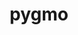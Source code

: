 ---
title: "pygmo"
layout: cache
categories: [package, develop]
meta: {"compilers": ["gcc@11.4.0"], "num_specs": 16, "num_specs_by_stack": {"e4s": 16, "root": 16}, "oss": ["ubuntu22.04"], "platforms": ["linux"], "stacks": ["e4s", "root"], "targets": ["x86_64_v3"], "versions": ["2.18.0"]}
spec_details: [{"compiler": "gcc@11.4.0", "hash": "3rakk2xqrkirgc3v7hi6tovk3ke37fn6", "os": "ubuntu22.04", "platform": "linux", "size": "-", "stacks": ["e4s", "root"], "target": "x86_64_v3", "variants": ["build_system=cmake", "build_type=Release", "generator=make", "~ipo", "+shared"], "versions": ["2.18.0"]}, {"compiler": "gcc@11.4.0", "hash": "67sp6ubc4w5oqn2hycqfvvsfqjj7iug5", "os": "ubuntu22.04", "platform": "linux", "size": "-", "stacks": ["e4s", "root"], "target": "x86_64_v3", "variants": ["build_system=cmake", "build_type=Release", "generator=make", "~ipo", "+shared"], "versions": ["2.18.0"]}, {"compiler": "gcc@11.4.0", "hash": "75aazsi42a7vqzowiahuoniiq3lh7h7q", "os": "ubuntu22.04", "platform": "linux", "size": "-", "stacks": ["e4s", "root"], "target": "x86_64_v3", "variants": ["build_system=cmake", "build_type=Release", "generator=make", "~ipo", "+shared"], "versions": ["2.18.0"]}, {"compiler": "gcc@11.4.0", "hash": "a4y4qo2gh62eqxmqmvhhncyqzx6mi5xi", "os": "ubuntu22.04", "platform": "linux", "size": "-", "stacks": ["e4s", "root"], "target": "x86_64_v3", "variants": ["build_system=cmake", "build_type=Release", "generator=make", "~ipo", "+shared"], "versions": ["2.18.0"]}, {"compiler": "gcc@11.4.0", "hash": "do6c5vr2r6r2pixumj4fx5skxnbu7api", "os": "ubuntu22.04", "platform": "linux", "size": "-", "stacks": ["e4s", "root"], "target": "x86_64_v3", "variants": ["build_system=cmake", "build_type=Release", "generator=make", "~ipo", "+shared"], "versions": ["2.18.0"]}, {"compiler": "gcc@11.4.0", "hash": "en46z32egylae74sjemp4canmzscnoqz", "os": "ubuntu22.04", "platform": "linux", "size": "-", "stacks": ["e4s", "root"], "target": "x86_64_v3", "variants": ["build_system=cmake", "build_type=Release", "generator=make", "~ipo", "+shared"], "versions": ["2.18.0"]}, {"compiler": "gcc@11.4.0", "hash": "h4qjqxnau2nbqq37dyupmzkoe7tvwtge", "os": "ubuntu22.04", "platform": "linux", "size": "-", "stacks": ["e4s", "root"], "target": "x86_64_v3", "variants": ["build_system=cmake", "build_type=Release", "generator=make", "~ipo", "+shared"], "versions": ["2.18.0"]}, {"compiler": "gcc@11.4.0", "hash": "hcpu34k2huvszxbrulv3tc2zyidfqs7s", "os": "ubuntu22.04", "platform": "linux", "size": "-", "stacks": ["e4s", "root"], "target": "x86_64_v3", "variants": ["build_system=cmake", "build_type=Release", "generator=make", "~ipo", "+shared"], "versions": ["2.18.0"]}, {"compiler": "gcc@11.4.0", "hash": "kxbgtmoodbrs2fnw3xafycvzswcawjst", "os": "ubuntu22.04", "platform": "linux", "size": "-", "stacks": ["e4s", "root"], "target": "x86_64_v3", "variants": ["build_system=cmake", "build_type=Release", "generator=make", "~ipo", "+shared"], "versions": ["2.18.0"]}, {"compiler": "gcc@11.4.0", "hash": "okl5g4r4t7fnmufqqxxdhpwfmolaawnl", "os": "ubuntu22.04", "platform": "linux", "size": "-", "stacks": ["e4s", "root"], "target": "x86_64_v3", "variants": ["build_system=cmake", "build_type=Release", "generator=make", "~ipo", "+shared"], "versions": ["2.18.0"]}, {"compiler": "gcc@11.4.0", "hash": "qxce6s33jsfrnqm44g6uxl6gxktlu7kw", "os": "ubuntu22.04", "platform": "linux", "size": "-", "stacks": ["e4s", "root"], "target": "x86_64_v3", "variants": ["build_system=cmake", "build_type=Release", "generator=make", "~ipo", "+shared"], "versions": ["2.18.0"]}, {"compiler": "gcc@11.4.0", "hash": "sds2jc4xgw3roerr4ej7ix723in6cgwf", "os": "ubuntu22.04", "platform": "linux", "size": "-", "stacks": ["e4s", "root"], "target": "x86_64_v3", "variants": ["build_system=cmake", "build_type=Release", "generator=make", "~ipo", "+shared"], "versions": ["2.18.0"]}, {"compiler": "gcc@11.4.0", "hash": "vivu3qpveyoncw2s6qs7crzyk2rnwbrw", "os": "ubuntu22.04", "platform": "linux", "size": "-", "stacks": ["e4s", "root"], "target": "x86_64_v3", "variants": ["build_system=cmake", "build_type=Release", "generator=make", "~ipo", "+shared"], "versions": ["2.18.0"]}, {"compiler": "gcc@11.4.0", "hash": "wfilfg2rneh623h637feeserwn4hkmlm", "os": "ubuntu22.04", "platform": "linux", "size": "-", "stacks": ["e4s", "root"], "target": "x86_64_v3", "variants": ["build_system=cmake", "build_type=Release", "generator=make", "~ipo", "+shared"], "versions": ["2.18.0"]}, {"compiler": "gcc@11.4.0", "hash": "xl7tncmgpen3ye5t7sjbfcwfvblwsboo", "os": "ubuntu22.04", "platform": "linux", "size": "-", "stacks": ["e4s", "root"], "target": "x86_64_v3", "variants": ["build_system=cmake", "build_type=Release", "generator=make", "~ipo", "+shared"], "versions": ["2.18.0"]}, {"compiler": "gcc@11.4.0", "hash": "ytfvswsvszv3cgmso6wlygapbgq6qcw3", "os": "ubuntu22.04", "platform": "linux", "size": "-", "stacks": ["e4s", "root"], "target": "x86_64_v3", "variants": ["build_system=cmake", "build_type=Release", "generator=make", "~ipo", "+shared"], "versions": ["2.18.0"]}]
---